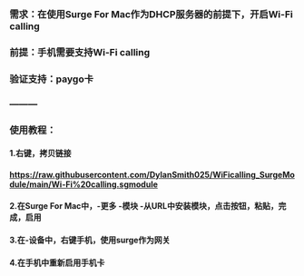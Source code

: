### 需求：在使用Surge For Mac作为DHCP服务器的前提下，开启Wi-Fi calling
### 前提：手机需要支持Wi-Fi calling
### 验证支持：paygo卡
###  ———
### 使用教程：
#### 1.右键，拷贝链接
#### https://raw.githubusercontent.com/DylanSmith025/WiFicalling_SurgeModule/main/Wi-Fi%20calling.sgmodule
#### 2.在Surge For Mac中，-更多 -模块 -从URL中安装模块，点击按钮，粘贴，完成，启用
#### 3.在-设备中，右键手机，使用surge作为网关
#### 4.在手机中重新启用手机卡
